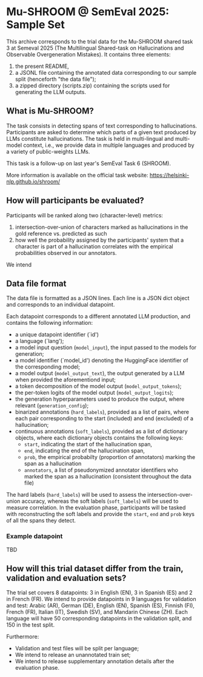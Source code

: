 # Mu-SHROOM @ SemEval 2025: Sample Set
This archive corresponds to the trial data for the Mu-SHROOM shared task 3 at Semeval 2025 (The Multilingual Shared-task on Hallucinations and Observable Overgeneration Mistakes).
It contains three elements:
1. the present README,
2. a JSONL file containing the annotated data corresponding to our sample split (henceforth "the data file");
3. a zipped directory (scripts.zip) containing the scripts used for generating the LLM outputs.

## What is Mu-SHROOM?
The task consists in detecting spans of text corresponding to hallucinations. 
Participants are asked to determine which parts of a given text produced by LLMs constitute hallucinations.
The task is held in multi-lingual and multi-model context, i.e., we provide data in multiple languages and produced by a variety of public-weights LLMs.

This task is a follow-up on last year's SemEval Task 6 (SHROOM).

More information is available on the official task website: 
https://helsinki-nlp.github.io/shroom/

## How will participants be evaluated?

Participants will be ranked along two (character-level) metrics: 
1. intersection-over-union of characters marked as hallucinations in the gold reference vs. predicted as such
2. how well the probability assigned by the participants' system that a character is part of a hallucination correlates with the empirical probabilities observed in our annotators.

We intend 

## Data file format
The data file is formatted as a JSON lines. Each line is a JSON dict object and corresponds to an individual datapoint.

Each datapoint corresponds to a different annotated LLM production, and contains the following information:
- a unique datapoint identifier (`id')
- a language (`lang');
- a model input question (`model_input`), the input passed to the models for generation;
- a model identifier (`model_id') denoting the HuggingFace identifier of the corresponding model;
- a model output (`model_output_text`), the output generated by a LLM when provided the aforementiond input;
- a token decomposition of the model output (`model_output_tokens`);
- the per-token logits of the model output (`model_output_logits`);
- the generation hyperparameters used to produce the output, where relevant (`generation_config`);
- binarized annotations (`hard_labels`), provided as a list of pairs, where each pair corresponding to the start (included) and end (excluded) of a hallucination;
- continuous annotations (`soft_labels`), provided as a list of dictionary objects, where each dictionary objects contains the following keys:
   + `start`, indicating the start of the hallucination span,
   + `end`, indicating the end of the hallucination span,
   + `prob`, the empirical probabilty (proportion of annotators) marking the span as a hallucination
   + `annotators`, a list of pseudonymized annotator identifiers who marked the span as a hallucination (consistent throughout the data file)
   
The hard labels (`hard_labels`) will be used to assess the intersection-over-union accuracy, whereas the soft labels (`soft_labels`) will be used to measure correlation.
In the evaluation phase, participants will be tasked with reconstructing the soft labels and provide the `start`, `end` and `prob` keys of all the spans they detect. 

### Example datapoint

TBD

## How will this trial dataset differ from the train, validation and evaluation sets?
The trial set covers 8 datapoints: 3 in English (EN), 3 in Spanish (ES) and 2 in French (FR).
We intend to provide datapoints in 9 languages for validation and test: Arabic (AR), German (DE), English (EN), Spanish (ES), Finnish (FI), French (FR), Italian (IT), Swedish (SV), and Mandarin Chinese (ZH). Each language will have 50 corresponding datapoints in the validation split, and 150 in the test split.

Furthermore:
- Validation and test files will be split per language;
- We intend to release an unannotated train set;
- We intend to release supplementary annotation details after the evaluation phase.


